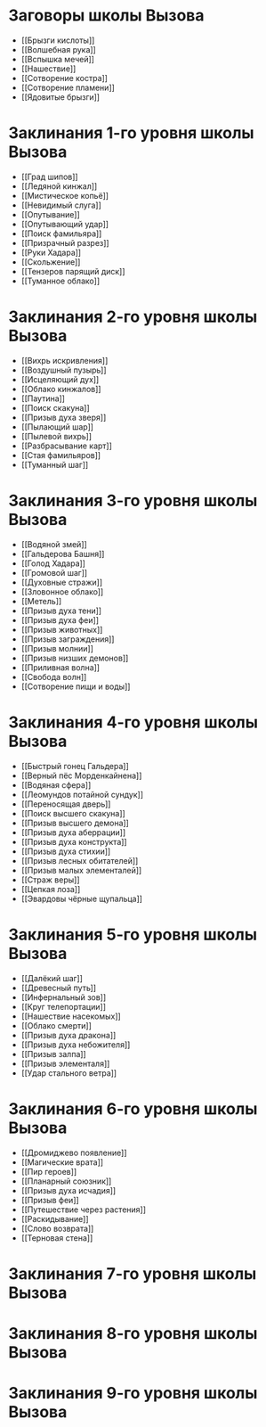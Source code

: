 # Заговоры школы Вызова
- [[Брызги кислоты]]
- [[Волшебная рука]]
- [[Вспышка мечей]]
- [[Нашествие]]
- [[Сотворение костра]]
- [[Сотворение пламени]]
- [[Ядовитые брызги]]
# Заклинания 1-го уровня школы Вызова
- [[Град шипов]]
- [[Ледяной кинжал]]
- [[Мистическое копьё]]
- [[Невидимый слуга]]
- [[Опутывание]]
- [[Опутывающий удар]]
- [[Поиск фамильяра]]
- [[Призрачный разрез]]
- [[Руки Хадара]]
- [[Скольжение]]
- [[Тензеров парящий диск]]
- [[Туманное облако]]
# Заклинания 2-го уровня школы Вызова
- [[Вихрь искривления]]
- [[Воздушный пузырь]]
- [[Исцеляющий дух]]
- [[Облако кинжалов]]
- [[Паутина]]
- [[Поиск скакуна]]
- [[Призыв духа зверя]]
- [[Пылающий шар]]
- [[Пылевой вихрь]]
- [[Разбрасывание карт]]
- [[Стая фамильяров]]
- [[Туманный шаг]]
# Заклинания 3-го уровня школы Вызова
- [[Водяной змей]]
- [[Гальдерова Башня]]
- [[Голод Хадара]]
- [[Громовой шаг]]
- [[Духовные стражи]]
- [[Зловонное облако]]
- [[Метель]]
- [[Призыв духа тени]]
- [[Призыв духа феи]]
- [[Призыв животных]]
- [[Призыв заграждения]]
- [[Призыв молнии]]
- [[Призыв низших демонов]]
- [[Приливная волна]]
- [[Свобода волн]]
- [[Сотворение пищи и воды]]
# Заклинания 4-го уровня школы Вызова
- [[Быстрый гонец Гальдера]]
- [[Верный пёс Морденкайнена]]
- [[Водяная сфера]]
- [[Леомундов потайной сундук]]
- [[Переносящая дверь]]
- [[Поиск высшего скакуна]]
- [[Призыв высшего демона]]
- [[Призыв духа аберрации]]
- [[Призыв духа конструкта]]
- [[Призыв духа стихии]]
- [[Призыв лесных обитателей]]
- [[Призыв малых элементалей]]
- [[Страж веры]]
- [[Цепкая лоза]]
- [[Эвардовы чёрные щупальца]]
# Заклинания 5-го уровня школы Вызова
- [[Далёкий шаг]]
- [[Древесный путь]]
- [[Инфернальный зов]]
- [[Круг телепортации]]
- [[Нашествие насекомых]]
- [[Облако смерти]]
- [[Призыв духа дракона]]
- [[Призыв духа небожителя]]
- [[Призыв залпа]]
- [[Призыв элементаля]]
- [[Удар стального ветра]]
# Заклинания 6-го уровня школы Вызова
- [[Дромиджево появление]]
- [[Магические врата]]
- [[Пир героев]]
- [[Планарный союзник]]
- [[Призыв духа исчадия]]
- [[Призыв феи]]
- [[Путешествие через растения]]
- [[Раскидывание]]
- [[Слово возврата]]
- [[Терновая стена]]
# Заклинания 7-го уровня школы Вызова
# Заклинания 8-го уровня школы Вызова
# Заклинания 9-го уровня школы Вызова
